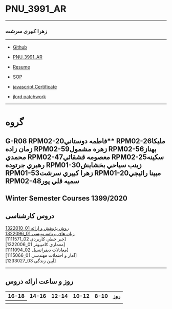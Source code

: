 # PNU_3991_AR
---------
### زهرا کبیری سرشت
 
---
- [Github](https://github.com/Zahra1999k)
- [PNU_3991_AR](https://github.com/Zahra1999k/PNU_3991_AR)

- [Resume]()

- [SOP]()
- [javascript Certificate](https://github.com/Zahra1999k/PNU_3991_AR/blob/main/js.pdf)
- [jlord patchwork]()

------------------

# گروه 
G-R08
RPM02-20فاطمه دوستاني**
RPM02-26مليكا زمان زاده
RPM02-59زهره مشمول
RPM02-56بهناز محمدي
RPM02-47معصومه قشقائي
RPM02-25سكينه رهبري جرتوده
RPM01-30زينب سياحي بخشايش
RPM01-53زهرا كبيري سرشت
RPM01-20مبينا رائيجي
RPM02-48سميه قلي پور
-----------

## Winter Semester Courses 1399/2020

## دروس کارشناسی

[روش پژوهش و ارائه 01_1322010]()
<br>
[زبان های برنامه نویسی 01_1322096]()
<br>
[جبر خطی کاربردی 02_1111571]
<br>
[معماری کامپیوتر 01_1322006]
<br>
[معادلات دیفرانسیل 02_1111094]
<br>
[آمار و احتملات مهندسی 01_1115066]
<br>
[آیین زندگی 03_1233027]

--------------
## روز و ساعت ارائه دروس

<table style="width:100%">
  <tr>
    <th >16-18</th>
    <th >14-16</th>
    <th >12-14</th>
    <th>10-12</th>
    <th>8-10</th>
    <th>روز</th>
  </tr>
  <tr>
    <th></th>
